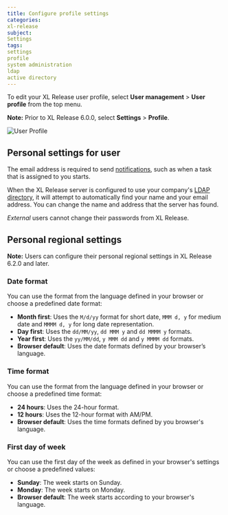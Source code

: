 ```yaml
---
title: Configure profile settings
categories:
xl-release
subject:
Settings
tags:
settings
profile
system administration
ldap
active directory
---
```


To edit your XL Release user profile, select **User management** > **User profile** from the top menu.

**Note:** Prior to XL Release 6.0.0, select **Settings** > **Profile**.

![User Profile](../images/user-profile.png)

## Personal settings for user

The email address is required to send [notifications](/xl-release/concept/notifications-in-xl-release.html), such as when a task that is assigned to you starts.

When the XL Release server is configured to use your company's [LDAP directory](/xl-release/how-to/configure-ldap-security-for-xl-release.html), it will attempt to automatically find your name and your email address. You can change the name and address that the server has found.

*External* users cannot change their passwords from XL Release.

## Personal regional settings

**Note:** Users can configure their personal regional settings in XL Release 6.2.0 and later.

### Date format

You can use the format from the language defined in your browser or choose a predefined date format:

* **Month first**: Uses the `M/d/yy` format for short date, `MMM d, y` for medium date and `MMMM d, y` for long date representation.
* **Day first**: Uses the `dd/MM/yy`, `dd MMM y` and `dd MMMM y` formats.
* **Year first**: Uses the `yy/MM/dd`, `y MMM dd` and `y MMMM dd` formats.
* **Browser default**: Uses the date formats defined by your browser’s language.

### Time format

You can use the format from the language defined in your browser or choose a predefined time format:

* **24 hours**: Uses the 24-hour format.
* **12 hours**: Uses the 12-hour format with AM/PM.
* **Browser default**: Uses the time formats defined by you browser's language.

### First day of week

You can use the first day of the week as defined in your browser's settings or choose a predefined values:

* **Sunday**: The week starts on Sunday.
* **Monday**: The week starts on Monday.
* **Browser default**: The week starts according to your browser's language.
